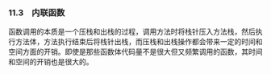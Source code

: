 ### 11.3　内联函数

函数调用的本质是一个压栈和出栈的过程，调用方法时将栈针压入方法栈，然后执行方法体，方法执行结束后将栈针出栈，而压栈和出栈操作都会带来一定的时间和空间方面的开销。即使是那些函数体代码量不是很大但又频繁调用的函数，其时间和空间的开销也是很大的。

